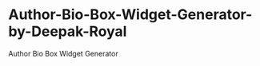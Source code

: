 Author-Bio-Box-Widget-Generator-by-Deepak-Royal
===============================================

Author Bio Box Widget Generator